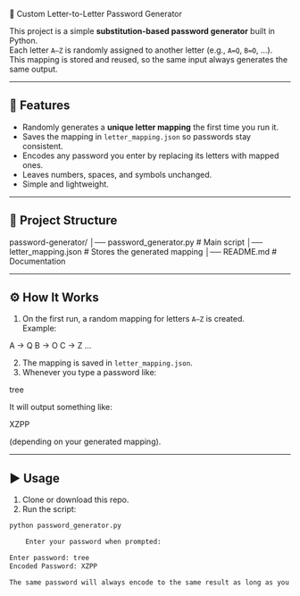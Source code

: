  🔐 Custom Letter-to-Letter Password Generator

This project is a simple **substitution-based password generator** built in Python.  
Each letter `A–Z` is randomly assigned to another letter (e.g., `A=Q`, `B=O`, …).  
This mapping is stored and reused, so the same input always generates the same output.

---

## 🚀 Features
- Randomly generates a **unique letter mapping** the first time you run it.
- Saves the mapping in `letter_mapping.json` so passwords stay consistent.
- Encodes any password you enter by replacing its letters with mapped ones.
- Leaves numbers, spaces, and symbols unchanged.
- Simple and lightweight.

---

## 📂 Project Structure

password-generator/
│── password_generator.py # Main script
│── letter_mapping.json # Stores the generated mapping
│── README.md # Documentation


---

## ⚙️ How It Works
1. On the first run, a random mapping for letters `A–Z` is created.  
   Example:

A → Q
B → O
C → Z
...

2. The mapping is saved in `letter_mapping.json`.  
3. Whenever you type a password like:

tree

It will output something like:

XZPP

(depending on your generated mapping).

---

## ▶️ Usage

1. Clone or download this repo.
2. Run the script:
```bash
python password_generator.py

    Enter your password when prompted:

Enter password: tree
Encoded Password: XZPP

The same password will always encode to the same result as long as you use the same letter_mapping.json.
